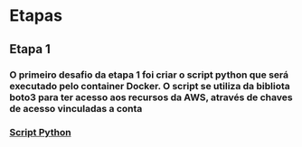# Etapas

## Etapa 1

### O primeiro desafio da etapa 1 foi criar o script python que será executado pelo container Docker. O script se utiliza da bibliota boto3 para ter acesso aos recursos da AWS, através de chaves de acesso vinculadas a conta

### [Script Python](./etapa-1/desafio_pt1.py)
